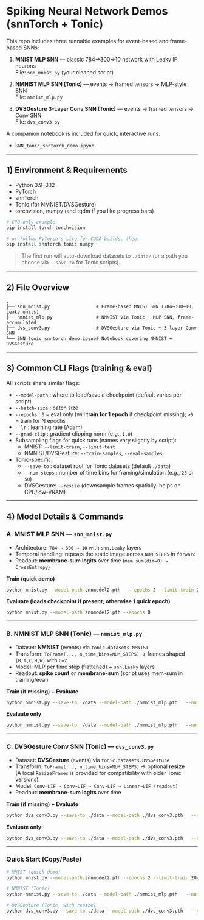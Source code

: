 # Spiking Neural Network Demos (snnTorch + Tonic)

This repo includes three runnable examples for event-based and frame-based SNNs:

1. **MNIST MLP SNN** — classic 784→300→10 network with Leaky IF neurons  
   File: `snn_mnist.py` (your cleaned script)

2. **NMNIST MLP SNN (Tonic)** — events → framed tensors → MLP-style SNN  
   File: `nmnist_mlp.py`

3. **DVSGesture 3-Layer Conv SNN (Tonic)** — events → framed tensors → Conv SNN  
   File: `dvs_conv3.py`

A companion notebook is included for quick, interactive runs:

- `SNN_tonic_snntorch_demo.ipynb`

---

## 1) Environment & Requirements

- Python 3.9–3.12
- PyTorch
- snnTorch
- Tonic (for NMNIST/DVSGesture)
- torchvision, numpy (and tqdm if you like progress bars)

```bash
# CPU-only example
pip install torch torchvision

# or follow PyTorch's site for CUDA builds, then:
pip install snntorch tonic numpy
```

> The first run will auto-download datasets to `./data/` (or a path you choose via `--save-to` for Tonic scripts).

---

## 2) File Overview

```
.
├── snn_mnist.py                 # Frame-based MNIST SNN (784→300→10, Leaky units)
├── nmnist_mlp.py                # NMNIST via Tonic + MLP SNN, frame-accumulated
├── dvs_conv3.py                 # DVSGesture via Tonic + 3-layer Conv SNN
└── SNN_tonic_snntorch_demo.ipynb# Notebook covering NMNIST + DVSGesture
```

---

## 3) Common CLI Flags (training & eval)

All scripts share similar flags:

- `--model-path` : where to load/save a checkpoint (default varies per script)
- `--batch-size` : batch size
- `--epochs`     : `0` = eval only (will **train for 1 epoch** if checkpoint missing); `>0` = train for N epochs
- `--lr`         : learning rate (Adam)
- `--grad-clip`  : gradient clipping norm (e.g., `1.0`)
- Subsampling flags for quick runs (names vary slightly by script):
  - MNIST: `--limit-train`, `--limit-test`
  - NMNIST/DVSGesture: `--train-samples`, `--eval-samples`
- Tonic-specific:
  - `--save-to`   : dataset root for Tonic datasets (default `./data`)
  - `--num-steps` : number of time bins for framing/simulation (e.g., `25` or `50`)
  - DVSGesture: `--resize` (downsample frames spatially; helps on CPU/low-VRAM)

---

## 4) Model Details & Commands

### A. MNIST MLP SNN — `snn_mnist.py`

- Architecture: `784 → 300 → 10` with `snn.Leaky` layers  
- Temporal handling: repeats the static image across `NUM_STEPS` in `forward`  
- Readout: **membrane-sum logits** over time (`mem.sum(dim=0) → CrossEntropy`)

**Train (quick demo)**
```bash
python mnist.py --model-path snnmodel2.pth   --epochs 2 --limit-train 2048 --limit-test 512   --batch-size 64 --lr 1e-3 --grad-clip 1.0
```

**Evaluate (loads checkpoint if present; otherwise 1 quick epoch)**
```bash
python mnist.py --model-path snnmodel2.pth --epochs 0
```

---

### B. NMNIST MLP SNN (Tonic) — `nmnist_mlp.py`

- Dataset: **NMNIST** (events) via `tonic.datasets.NMNIST`
- Transform: `ToFrame(..., n_time_bins=NUM_STEPS)` → frames shaped `[B,T,C,H,W]` with `C=2`
- Model: MLP per time step (flattened) + `snn.Leaky` layers
- Readout: **spike count** or **membrane-sum** (script uses mem-sum in training/eval)

**Train (if missing) + Evaluate**
```bash
python nmnist.py --save-to ./data --model-path ./nmnist_mlp.pth   --num-steps 25 --batch-size 64 --eval-samples 256   --train-epochs 2 --train-samples 2048 --lr 1e-3 --grad-clip 1.0
```

**Evaluate only**
```bash
python nmnist.py --save-to ./data --model-path ./nmnist_mlp.pth   --num-steps 25 --batch-size 64 --eval-samples 256
```

---

### C. DVSGesture Conv SNN (Tonic) — `dvs_conv3.py`

- Dataset: **DVSGesture** (events) via `tonic.datasets.DVSGesture`
- Transform: `ToFrame(..., n_time_bins=NUM_STEPS)` → optional **resize**  
  (A local `ResizeFrames` is provided for compatibility with older Tonic versions)
- Model: `Conv→LIF → Conv→LIF → Conv→LIF → Linear→LIF (readout)`
- Readout: **membrane-sum logits** over time

**Train (if missing) + Evaluate**
```bash
python dvs_conv3.py --save-to ./data --model-path ./dvs_conv3.pth   --num-steps 25 --batch-size 8 --eval-samples 64 --resize 64   --train-epochs 1 --train-samples 512 --lr 1e-3 --grad-clip 1.0
```

**Evaluate only**
```bash
python dvs_conv3.py --save-to ./data --model-path ./dvs_conv3.pth   --num-steps 25 --batch-size 8 --eval-samples 64 --resize 64
```

---

### Quick Start (Copy/Paste)

```bash
# MNIST (quick demo)
python mnist.py --model-path snnmodel2.pth --epochs 2 --limit-train 2048 --limit-test 512

# NMNIST (Tonic)
python nmnist.py --save-to ./data --model-path ./nmnist_mlp.pth   --num-steps 25 --batch-size 64 --eval-samples 256   --train-epochs 2 --train-samples 2048

# DVSGesture (Tonic, with resize)
python dvs_conv3.py --save-to ./data --model-path ./dvs_conv3.pth   --num-steps 25 --batch-size 8 --eval-samples 64 --resize 64   --train-epochs 1 --train-samples 512
```
